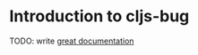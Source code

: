 # Introduction to cljs-bug

TODO: write [great documentation](http://jacobian.org/writing/great-documentation/what-to-write/)
